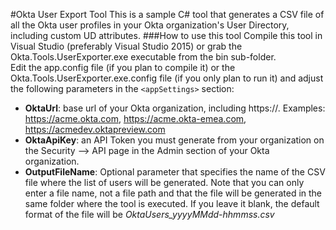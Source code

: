 #Okta User Export Tool
This is a sample C# tool that generates a CSV file of all the Okta user profiles in your Okta organization's User Directory, including custom UD attributes. 
###How to use this tool
Compile this tool in Visual Studio (preferably Visual Studio 2015) or grab the Okta.Tools.UserExporter.exe executable from the bin sub-folder.   
Edit the app.config file (if you plan to compile it) or the Okta.Tools.UserExporter.exe.config file (if you only plan to run it) and adjust the following parameters in the `<appSettings>` section:

- **OktaUrl**: base url of your Okta organization, including https://. Examples: https://acme.okta.com, https://acme.okta-emea.com, https://acmedev.oktapreview.com
- **OktaApiKey**: an API Token you must generate from your organization on the Security --> API page in the Admin section of your Okta organization. 
- **OutputFileName**: Optional parameter that specifies the name of the CSV file where the list of users will be generated. Note that you can only enter a file name, not a file path and that the file will be generated in the same folder where the tool is executed.
If you leave it blank, the default format of the file will be *OktaUsers_yyyyMMdd-hhmmss.csv*

